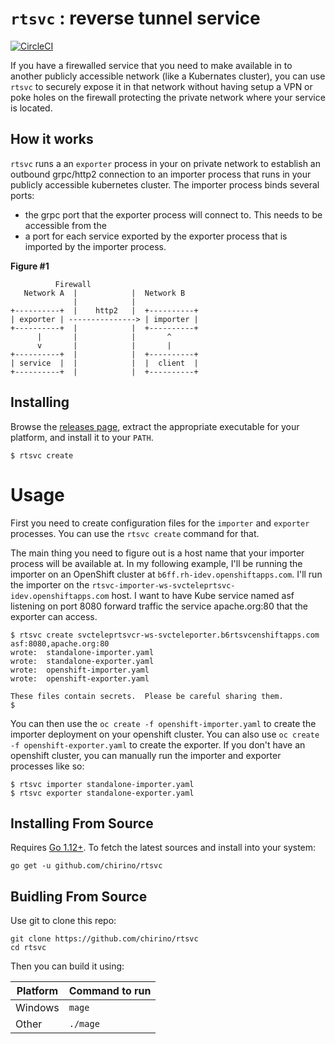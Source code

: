 # `rtsvc` : reverse tunnel service

[![CircleCI](https://circleci.com/gh/chirino/rtsvc.svg?style=svg)](https://circleci.com/gh/chirino/rtsvc)

If you have a firewalled service that you need to make available in to another publicly accessible network (like a Kubernates cluster), you can use `rtsvc` to securely expose it in that network without having setup a VPN or poke holes on the firewall protecting the private network where your service is located. 

## How it works

`rtsvc` runs a an `exporter` process in your on private network to establish an outbound grpc/http2 connection to an importer process that runs in your publicly accessible kubernetes cluster.  The importer process binds several ports:

- the grpc port that the exporter process will connect to.  This needs to be accessible from the 
- a port for each service exported by the exporter process that is imported by the importer process.

**Figure #1**

              Firewall
       Network A  |            |  Network B
                  |            |                                    
    +----------+  |    http2   |  +----------+     
    | exporter | ---------------> | importer |     
    +----------+  |            |  +----------+     
          |       |            |       ^          
          v       |            |       |
    +----------+  |            |  +----------+     
    | service  |  |            |  |  client  |     
    +----------+  |            |  +----------+     

## Installing

Browse the [releases page](https://github.com/chirino/rtsvc/releases), extract the appropriate executable
for your platform, and install it to your `PATH`.

    $ rtsvc create 

# Usage

First you need to create configuration files for the `importer` and `exporter` processes.  You can use the `rtsvc create` command for that.  

The main thing you need to figure out is a host name that your importer process will be available at.  In my following example, I'll be running the importer on an OpenShift cluster at `b6ff.rh-idev.openshiftapps.com`. I'll run the importer on the `rtsvc-importer-ws-svcteleprtsvc-idev.openshiftapps.com` host.  I want to have Kube service named asf listening on port 8080 forward traffic the service apache.org:80 that the exporter can access.

    $ rtsvc create svcteleprtsvcr-ws-svcteleporter.b6rtsvcenshiftapps.com asf:8080,apache.org:80
    wrote:  standalone-importer.yaml
    wrote:  standalone-exporter.yaml
    wrote:  openshift-importer.yaml
    wrote:  openshift-exporter.yaml
    
    These files contain secrets.  Please be careful sharing them.
    $  

You can then use the `oc create -f openshift-importer.yaml` to create the importer deployment on your openshift cluster.  You can also use `oc create -f openshift-exporter.yaml` to create the exporter.  If you don't have an openshift cluster, you can manually run the importer and exporter processes like so:

    $ rtsvc importer standalone-importer.yaml
    $ rtsvc exporter standalone-exporter.yaml

## Installing From Source

Requires [Go 1.12+](https://golang.org/dl/).  To fetch the latest sources and install into your system:

    go get -u github.com/chirino/rtsvc

## Buidling From Source

Use git to clone this repo:

    git clone https://github.com/chirino/rtsvc
    cd rtsvc

Then you can build it using:

| Platform | Command to run |
| -------- | -------------- |
| Windows  | `mage`         |
| Other    | `./mage`       |
